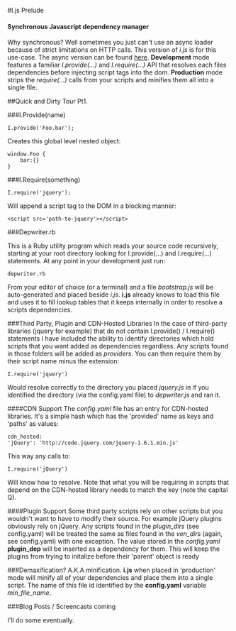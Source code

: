 #I.js Prelude
#### Synchronous Javascript dependency manager  
Why synchronous? Well sometimes you just can't use an async loader because
of strict limitations on HTTP calls. This version of *i.js* is for this use-case.
The async version can be found [here](http://www.github.com/robrobbins/I).
__Development__ mode features a familiar *I.provide(...)* and *I.require(...)* API
that resolves each files dependencies before injecting script tags into the dom.
__Production__ mode strips the *require(...)* calls from your scripts and minifies
them all into a single file.

##Quick and Dirty Tour Pt1.

###I.Provide(name)

    I.provide('Foo.bar');

Creates this global level nested object:

    window.Foo {
        bar:{}    
    }

###I.Require(something)

    I.require('jquery');

Will append a script tag to the DOM in a blocking manner:

    <script src='path-to-jquery'></script>


###Depwriter.rb

This is a Ruby utility program which reads your source code
recursively, starting at your root directory looking for I.provide(...) 
and I.require(...) statements. At any point in your development just run:

	depwriter.rb
	
From your editor of choice (or a terminal) and a file *bootstrap.js* will be 
auto-generated and placed beside *i.js*. __i.js__ already knows to load this 
file and uses it to fill lookup tables that it keeps internally in order
to resolve a scripts dependencies. 

###Third Party, Plugin and CDN-Hosted Libraries
In the case of third-party libraries (jquery for example) that do not contain
I.provide() / I.require() statements I have included the ability to identify 
directories which hold scripts that you want added as dependencies regardless.
Any scripts found in those folders will be added as *providers*. You can then
require them by their script name minus the extension:

	I.require('jquery')
	
Would resolve correctly to the directory you placed *jquery.js* in if you 
identified the directory (via the config.yaml file) to *depwriter.js* and ran it.

####CDN Support
The *config.yaml* file has an entry for CDN-hosted libraries. It's a simple hash
which has the 'provided' name as keys and 'paths' as values:

	cdn_hosted:
    'jQuery': 'http://code.jquery.com/jquery-1.6.1.min.js'

This way any calls to:

	I.require('jQuery')
	
Will know how to resolve. Note that what you will be requiring in scripts that
depend on the CDN-hosted library needs to match the key (note the capital Q).

####Plugin Support
Some third party scripts rely on other scripts but you wouldn't want to have to
modify their source. For example jQuery plugins obviously rely on jQuery. Any
scripts found in the *plugin_dirs* (see config.yaml) will be treated the same as
files found in the *ven_dirs* (again, see config.yaml) with one exception. The 
value stored in the *config.yaml* __plugin_dep__ will be inserted as a dependency
for them. This will keep the plugins from trying to initalize before their 
'parent' object is ready

###Demaxification?
A.K.A minification. __i.js__ when placed in 'production' mode will minify all
of your dependencies and place them into a single script. The name of this file 
id identified by the __config.yaml__ variable *min_file_name*.

###Blog Posts / Screencasts coming

I'll do some eventually.
	
